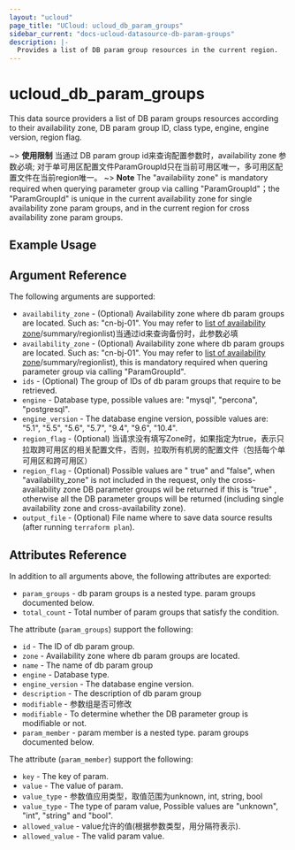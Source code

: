 ```yaml
---
layout: "ucloud"
page_title: "UCloud: ucloud_db_param_groups"
sidebar_current: "docs-ucloud-datasource-db-param-groups"
description: |-
  Provides a list of DB param group resources in the current region.
---
```


# ucloud_db_param_groups

This data source providers a list of DB param groups resources according to their availability zone, DB param group ID, class type, engine, engine version, region flag.

~> **使用限制** 当通过 DB param group id来查询配置参数时，availability zone 参数必填; 对于单可用区配置文件ParamGroupId只在当前可用区唯一，多可用区配置文件在当前region唯一。
~> **Note** The "availability zone" is mandatory required when querying parameter group via calling "ParamGroupId"；the "ParamGroupId" is 
unique in the current availability zone for single availability zone param groups, and in the current region for cross availability zone param groups.
## Example Usage

## Argument Reference

The following arguments are supported:

* `availability_zone` - (Optional) Availability zone where db param groups are located. Such as: "cn-bj-01". You may refer to [list of availability zone](https://docs.ucloud.cn/api/summary/regionlist)/summary/regionlist)当通过id来查询备份时，此参数必填
* `availability_zone` - (Optional) Availability zone where db param groups are located. Such as: "cn-bj-01". You may refer to [list of availability zone](https://docs.ucloud.cn/api/summary/regionlist)/summary/regionlist), this is mandatory required when quering parameter group via calling "ParamGroupId".
* `ids` - (Optional) The group of IDs of db param groups that require to be retrieved.
* `engine` - Database type, possible values are: "mysql", "percona", "postgresql".
* `engine_version` - The database engine version, possible values are: "5.1", "5.5", "5.6", "5.7", "9.4", "9.6", "10.4".
* `region_flag` - (Optional) 当请求没有填写Zone时，如果指定为true，表示只拉取跨可用区的相关配置文件，否则，拉取所有机房的配置文件（包括每个单可用区和跨可用区）
* `region_flag` - (Optional) Possible values are " true" and "false", when "availability_zone" is not included in the request, only the cross-availability zone DB parameter groups wil be returned if this is "true" , otherwise all the DB parameter groups will be returned (including single availability zone and cross-availability zone).
* `output_file` - (Optional) File name where to save data source results (after running `terraform plan`).

## Attributes Reference

In addition to all arguments above, the following attributes are exported:

* `param_groups` - db param groups is a nested type. param groups documented below.
* `total_count` - Total number of param groups that satisfy the condition.

The attribute (`param_groups`) support the following:

* `id` - The ID of db param group.
* `zone` - Availability zone where db param groups are located.
* `name` - The name of db param group
* `engine` - Database type.
* `engine_version` - The database engine version.
* `description` - The description of db param group
* `modifiable` - 参数组是否可修改
* `modifiable` - To determine whether the DB parameter group is modifiable or not.
* `param_member` - param member is a nested type. param groups documented below.

The attribute (`param_member`) support the following:

* `key` - The key of param.
* `value` - The value of param.
* `value_type` - 参数值应用类型，取值范围为unknown, int, string, bool
* `value_type` - The type of param value, Possible values are "unknown", "int", "string" and "bool".
* `allowed_value` - value允许的值(根据参数类型，用分隔符表示).
* `allowed_value` - The valid param value.
